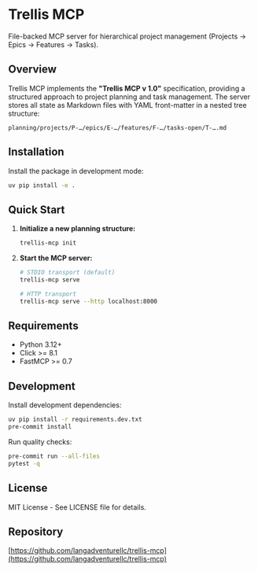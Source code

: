 # Trellis MCP

File-backed MCP server for hierarchical project management (Projects → Epics → Features → Tasks).

## Overview

Trellis MCP implements the **"Trellis MCP v 1.0"** specification, providing a structured approach to project planning and task management. The server stores all state as Markdown files with YAML front-matter in a nested tree structure:

```
planning/projects/P-…/epics/E-…/features/F-…/tasks-open/T-….md
```

## Installation

Install the package in development mode:

```bash
uv pip install -e .
```

## Quick Start

1. **Initialize a new planning structure:**
   ```bash
   trellis-mcp init
   ```

2. **Start the MCP server:**
   ```bash
   # STDIO transport (default)
   trellis-mcp serve
   
   # HTTP transport
   trellis-mcp serve --http localhost:8000
   ```

## Requirements

- Python 3.12+
- Click >= 8.1
- FastMCP >= 0.7

## Development

Install development dependencies:

```bash
uv pip install -r requirements.dev.txt
pre-commit install
```

Run quality checks:

```bash
pre-commit run --all-files
pytest -q
```

## License

MIT License - See LICENSE file for details.

## Repository

[https://github.com/langadventurellc/trellis-mcp](https://github.com/langadventurellc/trellis-mcp)